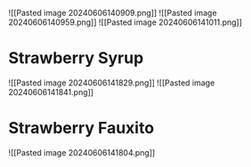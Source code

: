 ![[Pasted image 20240606140909.png]]
![[Pasted image 20240606140959.png]]
![[Pasted image 20240606141011.png]]

# Strawberry Syrup
![[Pasted image 20240606141829.png]]
![[Pasted image 20240606141841.png]]

# Strawberry Fauxito
![[Pasted image 20240606141804.png]]
